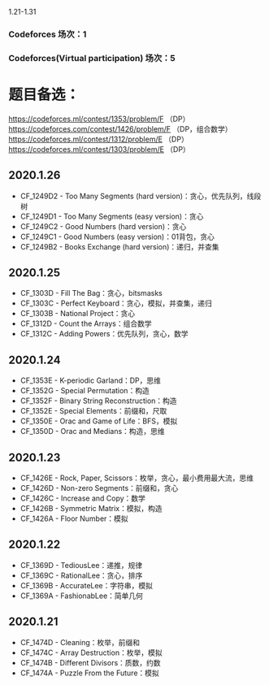 1.21-1.31
### Codeforces 场次：1
### Codeforces(Virtual participation) 场次：5

# 题目备选：
https://codeforces.ml/contest/1353/problem/F （DP）
https://codeforces.com/contest/1426/problem/F （DP，组合数学）
https://codeforces.ml/contest/1312/problem/E  （DP）
https://codeforces.ml/contest/1303/problem/E  （DP）

## 2020.1.26
- CF_1249D2 - Too Many Segments (hard version)：贪心，优先队列，线段树
- CF_1249D1 - Too Many Segments (easy version)：贪心
- CF_1249C2 - Good Numbers (hard version)：贪心
- CF_1249C1 - Good Numbers (easy version)：01背包，贪心
- CF_1249B2 - Books Exchange (hard version)：递归，并查集

## 2020.1.25
- CF_1303D - Fill The Bag：贪心，bitsmasks
- CF_1303C - Perfect Keyboard：贪心，模拟，并查集，递归
- CF_1303B - National Project：贪心
- CF_1312D - Count the Arrays：组合数学
- CF_1312C - Adding Powers：优先队列，贪心，数学

## 2020.1.24
- CF_1353E - K-periodic Garland：DP，思维
- CF_1352G - Special Permutation：构造
- CF_1352F - Binary String Reconstruction：构造
- CF_1352E - Special Elements：前缀和，尺取
- CF_1350E - Orac and Game of Life：BFS，模拟
- CF_1350D - Orac and Medians：构造，思维

## 2020.1.23
- CF_1426E - Rock, Paper, Scissors：枚举，贪心，最小费用最大流，思维
- CF_1426D - Non-zero Segments：前缀和，贪心
- CF_1426C - Increase and Copy：数学
- CF_1426B - Symmetric Matrix：模拟，构造
- CF_1426A - Floor Number：模拟

## 2020.1.22
- CF_1369D - TediousLee：递推，规律
- CF_1369C - RationalLee：贪心，排序
- CF_1369B - AccurateLee：字符串，模拟
- CF_1369A - FashionabLee：简单几何

## 2020.1.21
- CF_1474D - Cleaning：枚举，前缀和
- CF_1474C - Array Destruction：枚举，模拟
- CF_1474B - Different Divisors：质数，约数
- CF_1474A - Puzzle From the Future：模拟
